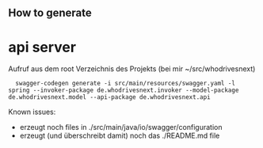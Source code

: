 ## How to generate

# api server

Aufruf aus dem root Verzeichnis des Projekts  (bei mir ~/src/whodrivesnext)

      swagger-codegen generate -i src/main/resources/swagger.yaml -l spring --invoker-package de.whodrivesnext.invoker --model-package de.whodrivesnext.model --api-package de.whodrivesnext.api

Known issues:
* erzeugt noch files in ./src/main/java/io/swagger/configuration
* erzeugt (und überschreibt damit)  noch das ./README.md file 
